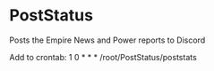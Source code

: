 # PostStatus
Posts the Empire News and Power reports to Discord

Add to crontab:
1 0 * * * /root/PostStatus/poststats

